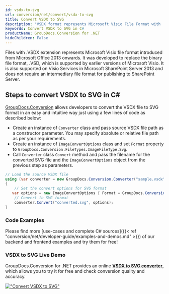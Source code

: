 ```yaml
---
id: vsdx-to-svg
url: conversion/net/convert/vsdx-to-svg
title: Convert VSDX to SVG
description: "VSDX format represents Microsoft Visio File Format with .vsdx extension. Learn how to convert VSDX to SVG file programmatically in C# language using GroupDocs.Conversion for .NET library."
keywords: Convert VSDX to SVG in C#
productName: GroupDocs.Conversion for .NET
hideChildren: False
---
```


Files with .VSDX extension represents Microsoft Visio file format introduced from Microsoft Office 2013 onwards. It was developed to replace the binary file format, .VSD, which is supported by earlier versions of Microsoft Visio. It is also supported on Visio Services in Microsoft SharePoint Server 2013 and does not require an intermediary file format for publishing to SharePoint Server.

## Steps to convert VSDX to SVG in C#

[GroupDocs.Conversion](https://products.groupdocs.com/conversion/net) allows developers to convert the VSDX file to SVG format in an easy and intuitive way just using a few lines of code as described below:

* Create an instance of `Converter` class and pass source VSDX file path as a constructor parameter. You may specify absolute or relative file path as per your requirements. 
* Create an instance of `ImageConvertOptions` class and set `Format` property to `GroupDocs.Conversion.FileTypes.ImageFileType.Svg`.
* Call `Converter` class `Convert` method and pass the filename for the converted SVG file and the `ImageConvertOptions` object from the previous step as parameters.

```csharp
// Load the source VSDX file
using (var converter = new GroupDocs.Conversion.Converter("sample.vsdx"))
{
    // Set the convert options for SVG format
   var options = new ImageConvertOptions { Format = GroupDocs.Conversion.FileTypes.ImageFileType.Svg };
    // Convert to SVG format
    converter.Convert("converted.svg", options);
}
```

### Code Examples

Please find more [use-cases and complete C# sources]({{< ref "conversion/net/developer-guide/examples-and-demos.md" >}}) of our backend and frontend examples and try them for free!

### VSDX to SVG Live Demo

GroupDocs.Conversion for .NET provides an online [**VSDX to SVG converter**](https://products.groupdocs.app/conversion/vsdx-to-svg), which allows you to try it for free and check conversion quality and accuracy.

[!["Convert VSDX to SVG"](conversion/net/images/convert-to-svg/convert-vsdx-to-svg.png)](https://products.groupdocs.app/conversion/vsdx-to-svg)